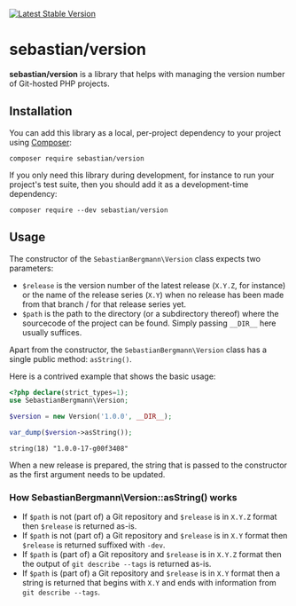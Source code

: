 [![Latest Stable Version](https://poser.pugx.org/sebastian/version/v)](https://packagist.org/packages/sebastian/version)

# sebastian/version

**sebastian/version** is a library that helps with managing the version number of Git-hosted PHP projects.

## Installation

You can add this library as a local, per-project dependency to your project using [Composer](https://getcomposer.org/):

```
composer require sebastian/version
```

If you only need this library during development, for instance to run your project's test suite, then you should add it as a development-time dependency:

```
composer require --dev sebastian/version
```

## Usage

The constructor of the `SebastianBergmann\Version` class expects two parameters:

- `$release` is the version number of the latest release (`X.Y.Z`, for instance) or the name of the release series (`X.Y`) when no release has been made from that branch / for that release series yet.
- `$path` is the path to the directory (or a subdirectory thereof) where the sourcecode of the project can be found. Simply passing `__DIR__` here usually suffices.

Apart from the constructor, the `SebastianBergmann\Version` class has a single public method: `asString()`.

Here is a contrived example that shows the basic usage:

```php
<?php declare(strict_types=1);
use SebastianBergmann\Version;

$version = new Version('1.0.0', __DIR__);

var_dump($version->asString());
```

```
string(18) "1.0.0-17-g00f3408"
```

When a new release is prepared, the string that is passed to the constructor as the first argument needs to be updated.

### How SebastianBergmann\Version::asString() works

- If `$path` is not (part of) a Git repository and `$release` is in `X.Y.Z` format then `$release` is returned as-is.
- If `$path` is not (part of) a Git repository and `$release` is in `X.Y` format then `$release` is returned suffixed with `-dev`.
- If `$path` is (part of) a Git repository and `$release` is in `X.Y.Z` format then the output of `git describe --tags` is returned as-is.
- If `$path` is (part of) a Git repository and `$release` is in `X.Y` format then a string is returned that begins with `X.Y` and ends with information from `git describe --tags`.
